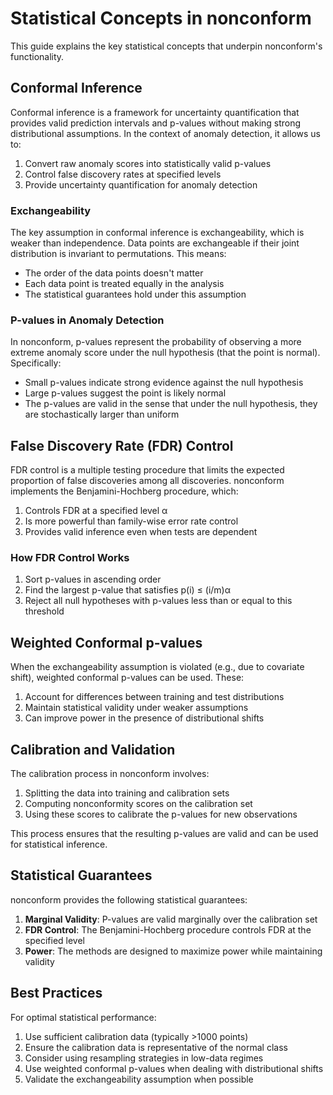 # Statistical Concepts in nonconform

This guide explains the key statistical concepts that underpin nonconform's functionality.

## Conformal Inference

Conformal inference is a framework for uncertainty quantification that provides valid prediction intervals and p-values without making strong distributional assumptions. In the context of anomaly detection, it allows us to:

1. Convert raw anomaly scores into statistically valid p-values
2. Control false discovery rates at specified levels
3. Provide uncertainty quantification for anomaly detection

### Exchangeability

The key assumption in conformal inference is exchangeability, which is weaker than independence. Data points are exchangeable if their joint distribution is invariant to permutations. This means:

- The order of the data points doesn't matter
- Each data point is treated equally in the analysis
- The statistical guarantees hold under this assumption

### P-values in Anomaly Detection

In nonconform, p-values represent the probability of observing a more extreme anomaly score under the null hypothesis (that the point is normal). Specifically:

- Small p-values indicate strong evidence against the null hypothesis
- Large p-values suggest the point is likely normal
- The p-values are valid in the sense that under the null hypothesis, they are stochastically larger than uniform

## False Discovery Rate (FDR) Control

FDR control is a multiple testing procedure that limits the expected proportion of false discoveries among all discoveries. nonconform implements the Benjamini-Hochberg procedure, which:

1. Controls FDR at a specified level α
2. Is more powerful than family-wise error rate control
3. Provides valid inference even when tests are dependent

### How FDR Control Works

1. Sort p-values in ascending order
2. Find the largest p-value that satisfies p(i) ≤ (i/m)α
3. Reject all null hypotheses with p-values less than or equal to this threshold

## Weighted Conformal p-values

When the exchangeability assumption is violated (e.g., due to covariate shift), weighted conformal p-values can be used. These:

1. Account for differences between training and test distributions
2. Maintain statistical validity under weaker assumptions
3. Can improve power in the presence of distributional shifts

## Calibration and Validation

The calibration process in nonconform involves:

1. Splitting the data into training and calibration sets
2. Computing nonconformity scores on the calibration set
3. Using these scores to calibrate the p-values for new observations

This process ensures that the resulting p-values are valid and can be used for statistical inference.

## Statistical Guarantees

nonconform provides the following statistical guarantees:

1. **Marginal Validity**: P-values are valid marginally over the calibration set
2. **FDR Control**: The Benjamini-Hochberg procedure controls FDR at the specified level
3. **Power**: The methods are designed to maximize power while maintaining validity

## Best Practices

For optimal statistical performance:

1. Use sufficient calibration data (typically >1000 points)
2. Ensure the calibration data is representative of the normal class
3. Consider using resampling strategies in low-data regimes
4. Use weighted conformal p-values when dealing with distributional shifts
5. Validate the exchangeability assumption when possible 